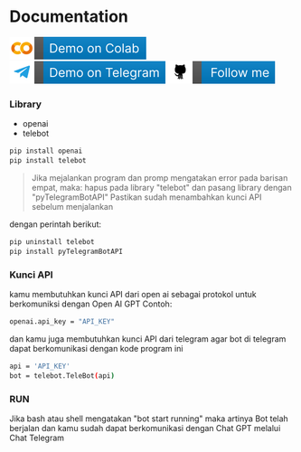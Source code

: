 # Documentation

[![Open In Collab](https://raw.githubusercontent.com/Damarcreative/TeleBot-GPT/674fe7fea86dd29e8b66b3d9069d2ff4f501cac0/badge/colab-badge.svg)](https://colab.research.google.com/drive/1p-6whVjMSoBcN9Rv0JbQDZiKDvAUNP0x)  [![Open In Collab](https://raw.githubusercontent.com/Damarcreative/TeleBot-GPT/674fe7fea86dd29e8b66b3d9069d2ff4f501cac0/badge/tele-badge.svg)](https://t.me/DamarGPTbot)  [![Open In Collab](https://raw.githubusercontent.com/Damarcreative/TeleBot-GPT/674fe7fea86dd29e8b66b3d9069d2ff4f501cac0/badge/git-badge.svg)](https://github.com/Damarcreative)
### Library
- openai
- telebot
```sh
pip install openai 
pip install telebot
```

>Jika mejalankan program dan promp mengatakan error pada barisan empat, maka:
hapus pada library "telebot"
dan pasang library dengan "pyTelegramBotAPI"
Pastikan sudah menambahkan kunci API sebelum menjalankan

dengan perintah berikut:
```sh
pip uninstall telebot
pip install pyTelegramBotAPI  
```

### Kunci API
kamu membutuhkan kunci API dari open ai sebagai protokol untuk berkomuniksi dengan Open AI GPT
Contoh:
```sh
openai.api_key = "API_KEY"
```
dan kamu juga membutuhkan kunci API dari telegram agar bot di telegram dapat berkomunikasi dengan kode program ini

```sh
api = 'API_KEY'
bot = telebot.TeleBot(api)
```

### RUN
Jika bash atau shell mengatakan "bot start running" maka artinya Bot telah berjalan dan kamu sudah dapat berkomunikasi dengan Chat GPT melalui Chat Telegram
